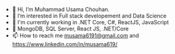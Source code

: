 - 👋 Hi, I’m Muhammad Usama Chouhan.
- 👀 I’m interested in Full stack developement and Data Science
- 🌟 I'm currently working in .NET Core, C#, ReactJS, JavaScript
- 🌱 MongoDB, SQL Server, React JS, .NET/Core
- 📫 How to reach me musama6191@gmail.com and https://www.linkedin.com/in/musama619/

